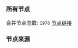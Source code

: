 ### 所有节点
合并节点总数: `1976`
[节点链接](https://raw.githubusercontent.com/rzhy1/11/master/sub/sub_merge_base64.txt)

### 节点来源